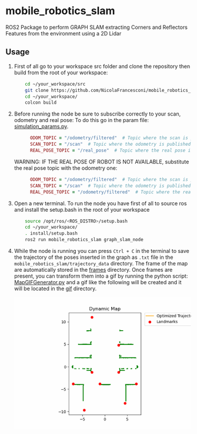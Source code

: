 # mobile_robotics_slam
ROS2 Package to perform GRAPH SLAM extracting Corners and Reflectors Features from the environment using a 2D Lidar

## Usage

1. First of all go to your workspace src folder and clone the repository then build from the root of your workspace:
      ```bash
          cd ~/your_workspace/src
          git clone https://github.com/NicolaFrancesconi/mobile_robotics_slam.git
          cd ~/your_workspace/
          colcon build
      ```
2. Before running the node be sure to subscribe correctly to your scan, odometry and real pose:
   To do this go in the param file: [simulation_params.py](/mobile_robotics_slam/Params/simulation_params.py).
      ```ruby
            ODOM_TOPIC = "/odometry/filtered"  # Topic where the scan is published
            SCAN_TOPIC = "/scan"  # Topic where the odometry is published
            REAL_POSE_TOPIC = "/real_pose"  # Topic where the real pose is published  
      ```
    WARNING: IF THE REAL POSE OF ROBOT IS NOT AVAILABLE, substitute the real pose topic with the odometry one:
      ```ruby
            ODOM_TOPIC = "/odometry/filtered"  # Topic where the scan is published
            SCAN_TOPIC = "/scan"  # Topic where the odometry is published
            REAL_POSE_TOPIC = "/odometry/filtered"  # Topic where the real pose is published    
      ```

3. Open a new terminal. To run the node you have first of all to source ros and install the setup.bash in the root of your workspace
      ```bash
          source /opt/ros/<ROS_DISTRO>/setup.bash
          cd ~/your_workspace/
          . install/setup.bash
          ros2 run mobile_robotics_slam graph_slam_node
      ```

4. While the node is running you can press `Ctrl + C` in the terminal to save the trajectory of the poses inserted in the graph as `.txt` file in
   the  `mobile_robotics_slam/trajectory_data` directory. 
   The frame of the map are automatically stored in the [frames](/frames) directory. Once frames are present, you can transform them into
   a gif by running the python script: [MapGIFGenerator.py](mobile_robotics_slam/MapGenerator/MapGIFGenerator.py) and a gif like the following      will be created and it will be located in the [gif](/gif) directory.

   ![](gif/dynamic_map_no_ICP2.gif)
   


